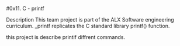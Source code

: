 #0x11. C - printf

Description This team project is part of the ALX Software engineering curriculum. _printf replicates the C standard library printf() function.

this project is describe printif diffrent commands.
